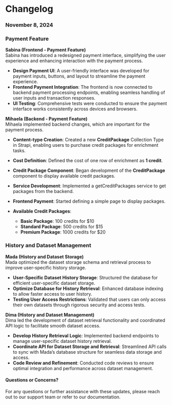 # Changelog

### November 8, 2024

### Payment Feature

**Sabina (Frontend - Payment Feature)**  
Sabina has introduced a redesigned payment interface, simplifying the user experience and enhancing interaction with the payment process.

- **Design Payment UI**: A user-friendly interface was developed for payment inputs, buttons, and layout to streamline the payment experience.
- **Frontend Payment Integration**: The frontend is now connected to backend payment processing endpoints, enabling seamless handling of user inputs and transaction responses.
- **UI Testing**: Comprehensive tests were conducted to ensure the payment interface works consistently across devices and browsers.

**Mihaela (Backend - Payment Feature)**  
Mihaela implemented backend changes, which are important for the payment process.

  - **Content-type Creation**: Created a new **CreditPackage** Collection Type in Strapi, enabling users to purchase credit packages for enrichment tasks.
  - **Cost Definition**: Defined the cost of one row of enrichment as **1 credit**.
  - **Credit Package Component**: Began development of the **CreditPackage** component to display available credit packages.
  - **Service Development**: Implemented a getCreditPackages service to get packages from the backend.
  - **Frontend Payment**: Started defining a simple page to display packages.

- **Available Credit Packages**:
  - **Basic Package**: 100 credits for $10
  - **Standard Package**: 500 credits for $15
  - **Premium Package**: 1000 credits for $20


### History and Dataset Management

**Mada (History and Dataset Storage)**  
Mada optimized the dataset storage schema and retrieval process to improve user-specific history storage.

- **User-Specific Dataset History Storage**: Structured the database for efficient user-specific dataset storage.
- **Optimize Database for History Retrieval**: Enhanced database indexing to allow faster access to user history.
- **Testing User Access Restrictions**: Validated that users can only access their own datasets through rigorous security and access tests.

**Dima (History and Dataset Management)**  
Dima led the development of dataset retrieval functionality and coordinated API logic to facilitate smooth dataset access.

- **Develop History Retrieval Logic**: Implemented backend endpoints to manage user-specific dataset history retrieval.
- **Coordinate API for Dataset Storage and Retrieval**: Streamlined API calls to sync with Mada’s database structure for seamless data storage and access.
- **Code Review and Refinement**: Conducted code reviews to ensure optimal integration and performance across dataset management.

#### Questions or Concerns?
For any questions or further assistance with these updates, please reach out to our support team or refer to our documentation.
